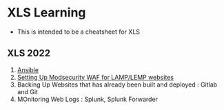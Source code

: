 # XLS Learning
* This is intended to be a cheatsheet for XLS 

## XLS 2022
1. [Ansible](https://github.com/irboi746/XLS_Learning/blob/main/Ansible)
2. [Setting Up Modsecurity WAF for LAMP/LEMP websites]()
3. Backing Up Websites that has already been built and deployed : Gitlab and Git
4. MOnitoring Web Logs : Splunk, Splunk Forwarder
